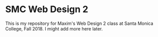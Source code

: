 # SMC Web Design 2
This is my repository for Maxim's Web Design 2 class at Santa Monica College, Fall 2018. I might add more here later.
